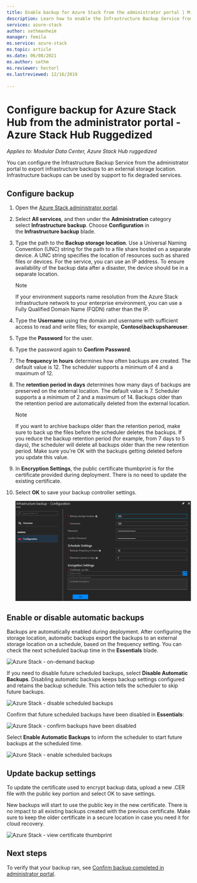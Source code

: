 ```yaml
---
title: Enable backup for Azure Stack from the administrator portal | Microsoft Docs
description: Learn how to enable the Infrastructure Backup Service from the administrator portal so that Azure Stack can be restored if there's a failure.
services: azure-stack
author: sethmanheim
manager: femila
ms.service: azure-stack
ms.topic: article
ms.date: 06/08/2021
ms.author: sethm
ms.reviewer: hectorl
ms.lastreviewed: 12/16/2019

---
```


# Configure backup for Azure Stack Hub from the administrator portal - Azure Stack Hub Ruggedized

*Applies to: Modular Data Center, Azure Stack Hub ruggedized*

You can configure the Infrastructure Backup Service from the administrator portal to export infrastructure backups to an external storage location. Infrastructure backups can be used by support to fix degraded services.

## Configure backup

1. Open the [Azure Stack administrator portal](../../operator/azure-stack-manage-portals.md).

2. Select **All services**, and then under the **Administration** category select **Infrastructure backup**. Choose **Configuration** in the **Infrastructure backup** blade.

3. Type the path to the **Backup storage location**. Use a Universal Naming Convention (UNC) string for the path to a file share hosted on a separate device. A UNC string specifies the location of resources such as shared files or devices. For the service, you can use an IP address. To ensure availability of the backup data after a disaster, the device should be in a separate location.

    > [!NOTE]  
    > If your environment supports name resolution from the Azure Stack infrastructure network to your enterprise environment, you can use a Fully Qualified Domain Name (FQDN) rather than the IP.

4. Type the **Username** using the domain and username with sufficient access to read and write files; for example, **Contoso\backupshareuser**.

5. Type the **Password** for the user.

6. Type the password again to **Confirm Password**.

7. The **frequency in hours** determines how often backups are created. The default value is 12. The scheduler supports a minimum of 4 and a maximum of 12.

8. The **retention period in days** determines how many days of backups are preserved on the external location. The default value is 7. Scheduler supports a a minimum of 2 and a maximum of 14. Backups older than the retention period are automatically deleted from the external location.

   > [!NOTE]
   > If you want to archive backups older than the retention period, make sure to back up the files before the scheduler deletes the backups. If you reduce the backup retention period (for example, from 7 days to 5 days), the scheduler will delete all backups older than the new retention period. Make sure you're OK with the backups getting deleted before you update this value.

9. In **Encryption Settings**, the public certificate thumbprint is for the certificate provided during deployment. There is no need to update the existing certificate.

10. Select **OK** to save your backup controller settings.

    ![Azure Stack - Backup controller settings](media/azure-stack-backup-enable-backup-console-tzl/backup-controller-settings-certificate.png)

## Enable or disable automatic backups

Backups are automatically enabled during deployment. After configuring the storage location, automatic backups export the backups to an external storage location on a schedule, based on the frequency setting. You can check the next scheduled backup time in the **Essentials** blade.

![Azure Stack - on-demand backup](media/azure-stack-backup-enable-backup-console-tzl/on-demand-backup.png)

If you need to disable future scheduled backups, select **Disable Automatic Backups**. Disabling automatic backups keeps backup settings configured and retains the backup schedule. This action tells the scheduler to skip future backups.

![Azure Stack - disable scheduled backups](media/azure-stack-backup-enable-backup-console-tzl/disable-auto-backup.png)

Confirm that future scheduled backups have been disabled in **Essentials**:

![Azure Stack - confirm backups have been disabled](media/azure-stack-backup-enable-backup-console-tzl/confirm-disable.png)

Select **Enable Automatic Backups** to inform the scheduler to start future backups at the scheduled time.

![Azure Stack - enable scheduled backups](media/azure-stack-backup-enable-backup-console-tzl/enable-auto-backup.png)

## Update backup settings

To update the certificate used to encrypt backup data, upload a new .CER file with the public key portion and select OK to save settings.

New backups will start to use the public key in the new certificate. There is no impact to all existing backups created with the previous certificate. Make sure to keep the older certificate in a secure location in case you need it for cloud recovery.

![Azure Stack - view certificate thumbprint](media/azure-stack-backup-enable-backup-console-tzl/encryption-settings-thumbprint.png)

## Next steps

To verify that your backup ran, see [Confirm backup completed in administrator portal](../../operator/azure-stack-backup-back-up-azure-stack.md).
